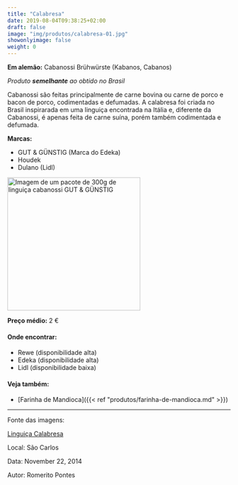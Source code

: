 ```yaml
---
title: "Calabresa"
date: 2019-08-04T09:38:25+02:00
draft: false
image: "img/produtos/calabresa-01.jpg"
showonlyimage: false
weight: 0
---
```


<!--more-->

**Em alemão:** Cabanossi Brühwürste (Kabanos, Cabanos)

_Produto **semelhante** ao obtido no Brasil_

Cabanossi são feitas principalmente de carne bovina ou carne de porco e bacon de porco, codimentadas e defumadas. A calabresa foi criada no Brasil inspirarada em uma linguiça encontrada na Itália e, diferente da Cabanossi, é apenas feita de carne suína, porém também codimentada e defumada.


**Marcas:**

- GUT & GÜNSTIG (Marca do Edeka)
- Houdek
- Dulano (Lidl)

<img src="../../img/produtos/calabresa-02.jpg" alt="Imagem de um pacote de 300g de linguiça cabanossi GUT & GÜNSTIG" width="300"/>

**Preço médio:** 2 €

#### Onde encontrar:

* Rewe (disponibilidade alta)
* Edeka (disponibilidade alta)
* Lidl (disponibilidade baixa)

#### Veja também:

- [Farinha de Mandioca]({{< ref "produtos/farinha-de-mandioca.md" >}})

---

Fonte das imagens:

[Linguiça Calabresa](https://www.flickr.com/photos/romeritopontes/15682554888/)

Local: São Carlos

Data: November 22, 2014

Autor: Romerito Pontes
